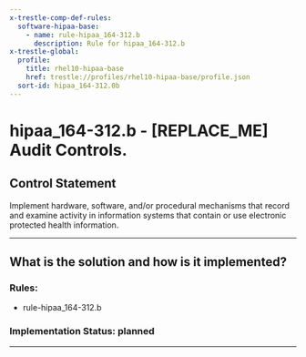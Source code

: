 ```yaml
---
x-trestle-comp-def-rules:
  software-hipaa-base:
    - name: rule-hipaa_164-312.b
      description: Rule for hipaa_164-312.b
x-trestle-global:
  profile:
    title: rhel10-hipaa-base
    href: trestle://profiles/rhel10-hipaa-base/profile.json
  sort-id: hipaa_164-312.0b
---
```


# hipaa_164-312.b - \[REPLACE_ME\] Audit Controls.

## Control Statement

Implement hardware, software, and/or procedural mechanisms that record and examine activity in information
systems that contain or use electronic protected health information.

______________________________________________________________________

## What is the solution and how is it implemented?

<!-- For implementation status enter one of: implemented, partial, planned, alternative, not-applicable -->

<!-- Note that the list of rules under ### Rules: is read-only and changes will not be captured after assembly to JSON -->

<!-- Add control implementation description here for control: hipaa_164-312.b -->

<!--2.2. Implementation: This is implemented by configuring `auditd` rules to monitor for successful and
unsuccessful file access to ePHI, user logon attempts, and changes to system privileges. -->

### Rules:

  - rule-hipaa_164-312.b

### Implementation Status: planned

______________________________________________________________________
